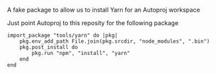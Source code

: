 A fake package to allow us to install Yarn for an Autoproj workspace

Just point Autoproj to this reposity for the following package

~~~
import_package "tools/yarn" do |pkg|
    pkg.env_add_path File.join(pkg.srcdir, "node_modules", ".bin")
    pkg.post_install do
        pkg.run "npm", "install", "yarn"
    end
end
~~~

